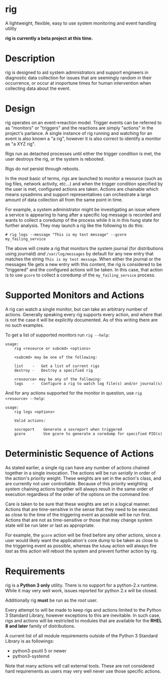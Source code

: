 # rig
A lightweight, flexible, easy to use system monitoring and event handling utility

**rig is currently a beta project at this time.**

# Description
rig is designed to aid system administrators and support engineers in diagnostic data collection for issues that are seemingly
random in their occurrence, or occur at inoportune times for human intervention when collecting data about the event.

# Design
rig operates on an event->reaction model. Trigger events can be referred to as "monitors" or "triggers" and the reactions are simply "actions"
in the project's parlance. A single instance of rig running and watching for an event is also known a "a rig", however it is also correct to identify
a monitor as "a XYZ rig".

Rigs run as detached processes until either the trigger condition is met, the user destroys the rig, or the system is rebooted.

Rigs do *not* persist through reboots.

In the most basic of terms, rigs are launched to monitor a resource (such as log files, network activity, etc...) and when the trigger
condition specified by the user is met, configured actions are taken. Actions are chainable which means sysadmins and support representatives
can orchestrate a large amount of data collection all from the same point in time.

For example, a system administrator might be investigating an issue where a service is appearing to hang after a specific log message
is recorded and wants to collect a coredump of the process while it is in this hung state for further analysis. They may launch
a rig like the following to do this:

~~~
# rig logs --message "This is my test message" --gcore my_failing_service
~~~

The above will create a rig that monitors the system journal (for distributions using journald) _and_ `/var/log/messages` by default
for any new entry that matches the string `This is my test message`. When either the journal or the messages file gets a new entry with
this content, the rig is considered to be "triggered" and the configured actions will be taken. In this case, that action is to use `gcore`
to collect a coredump of the `my_failing_service` process.


# Supported Monitors and Actions

A rig can watch a single monitor, but can take an arbitrary number of actions. Generally speaking every rig supports every action, and where that
is not the case it will be explicitly documented. As of this writing there are no such examples.

To get a list of supported monitors run `rig --help`:

~~~
usage: 
    rig <resource or subcmd> <options>

    <subcmd> may be one of the following:

    list    -   Get a list of current rigs
    destroy -   Destroy a specified rig

    <resource> may be any of the following:
    logs    -   Configure a rig to watch log file(s) and/or journal(s) 
~~~

And for any actions supported for the monitor in question, use `rig <resource> --help`:


~~~
usage: 
    rig logs <options>

    Valid actions:

    sosreport 	 Generate a sosreport when triggered
    gcore        Use gcore to generate a coredump for specified PID(s)
~~~

# Deterministic Sequence of Actions

As stated earlier, a single rig can have any number of actions chained together in a single invocation. The actions will be run _serially_ in order of
the action's priority weight. These weights are set in the action's class, and are currently not user controllable. Because of this priority weighting system
chaining actions together will always result in the same order of execution regardless of the order of the options on the command line.

Care is taken to be sure that these weights are set in a logical manner. Actions that are time-sensitive in the sense that they need to be executed as close to
the time of the triggering event as possible will be run first. Actions that are not as time-sensitive or those that may change system state will be run later or last as appropriate.

For example, the `gcore` action will be fired before any other actions, since a user would likely want the application's core dump to be taken as close to the triggering event
as possible, whereas the `kdump` action will always fire _last_ as this action will reboot the system and prevent further action by rig.

# Requirements
rig is a **Python 3 only** utility. There is no support for a python-2.x runtime. While it may very well work, issues reported for python 2.x will be closed.

Additionally rig **must** be run as the *root* user.

Every attempt to will be made to keep rigs and actions limited to the Python 3 Standard Library, however exceptions to this are inevitable. In such case, rigs and actions
will be restricted to modules that are available for the **RHEL 8 and later** family of distributions.

A current list of all module requirements outside of the Python 3 Standard Library is as followings:

- python3-psutil 5 or newer
- python3-systemd


Note that many actions will call external tools. These are not considered hard requirements as users may very well never use those specific actions.
